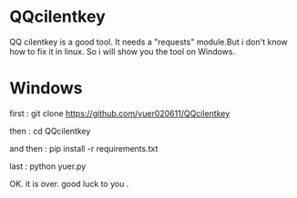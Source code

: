 # QQcilentkey
QQ cilentkey is a good tool. 
It needs a "requests" module.But i don't know how to fix it in linux. So i will show you the tool on  Windows.

# Windows
first : git clone https://github.com/yuer020611/QQcilentkey


then  : cd QQcilentkey


and then : pip install -r requirements.txt


last : python yuer.py


OK. it is over. good luck to you .
